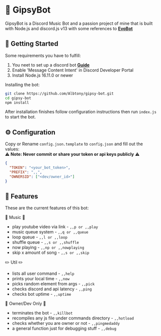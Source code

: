 # 🤖 GipsyBot
GipsyBot is a Discord Music Bot and a passion project of mine that is built with Node.js and discord.js v13 with some references to **[EvoBot](https://github.com/eritislami/evobot)**

## 🚀 Getting Started
Some requirements you have to fulfill:
1. You neet to set up a discord bot **[Guide](https://discordjs.guide/preparations/setting-up-a-bot-application.html#creating-your-bot)**  
2. Enable 'Message Content Intent' in Discord Developer Portal
3. Install Node.js 16.11.0 or newer

Installing the bot:
```sh
git clone https://github.com/Albtony/gipsy-bot.git
cd gipsy-bot
npm install
```
After installation finishes follow configuration instructions then run `index.js` to start the bot.

## ⚙️ Configuration
Copy or Rename `config.json.template` to `config.json` and fill out the values:<br>
⚠️ **Note: Never commit or share your token or api keys publicly** ⚠️
```json
{
  "TOKEN": "<your_bot_token>",
  "PREFIX": ",,",
  "OWNERSID": ["<dev/owner_id>"]
}
```

## 📝 Features
These are the current features of this bot:

🎵 Music 🎵
- play youtube video via link - `,,p or ,,play`
- music queue system - `,,q or ,,queue`
- loop queue - `,,l or ,,loop`
- shuffle queue - `,,s or ,,shuffle`
- now playing - `,,np or ,,nowplaying`
- skip x amount of song - `,,s or ,,skip`

✏️ Util ✏️
- lists all user command - `,,help`
- prints your local time - `,,now`
- picks random element from args - `,,pick`
- checks discord and api latency - `,,ping`
- checks bot uptime - `,,uptime`

👨 Owner/Dev Only 👩
- terminates the bot - `,,killbot`
- recompiles any js file under commands directory - `,,hotload`
- checks whether you are owner or not - `,,pingmedaddy`
- a general function just for debugging stuff - `,,debug`
